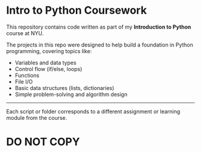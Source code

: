 # Intro to Python Coursework

This repository contains code written as part of my **Introduction to Python** course at NYU.

The projects in this repo were designed to help build a foundation in Python programming, covering topics like:

- Variables and data types
- Control flow (if/else, loops)
- Functions
- File I/O
- Basic data structures (lists, dictionaries)
- Simple problem-solving and algorithm design

---

Each script or folder corresponds to a different assignment or learning module from the course.

# DO NOT COPY
